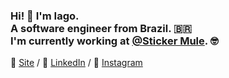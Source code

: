 ### Hi! 👋 I'm Iago. <br /> A software engineer from Brazil. 🇧🇷 <br /> I'm currently working at [@Sticker Mule](https://github.com/stickermule/). 🤓

🚀 [Site](https://iagodahlem.com) /
💼 [LinkedIn](https://www.linkedin.com/in/iagodahlem) /
📸 [Instagram](https://instagram.com/iagodahlem)
